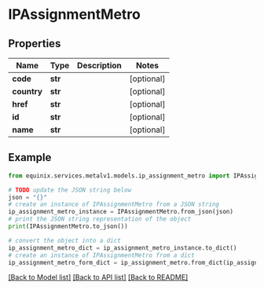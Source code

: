 # IPAssignmentMetro


## Properties

Name | Type | Description | Notes
------------ | ------------- | ------------- | -------------
**code** | **str** |  | [optional] 
**country** | **str** |  | [optional] 
**href** | **str** |  | [optional] 
**id** | **str** |  | [optional] 
**name** | **str** |  | [optional] 

## Example

```python
from equinix.services.metalv1.models.ip_assignment_metro import IPAssignmentMetro

# TODO update the JSON string below
json = "{}"
# create an instance of IPAssignmentMetro from a JSON string
ip_assignment_metro_instance = IPAssignmentMetro.from_json(json)
# print the JSON string representation of the object
print(IPAssignmentMetro.to_json())

# convert the object into a dict
ip_assignment_metro_dict = ip_assignment_metro_instance.to_dict()
# create an instance of IPAssignmentMetro from a dict
ip_assignment_metro_form_dict = ip_assignment_metro.from_dict(ip_assignment_metro_dict)
```
[[Back to Model list]](../README.md#documentation-for-models) [[Back to API list]](../README.md#documentation-for-api-endpoints) [[Back to README]](../README.md)


